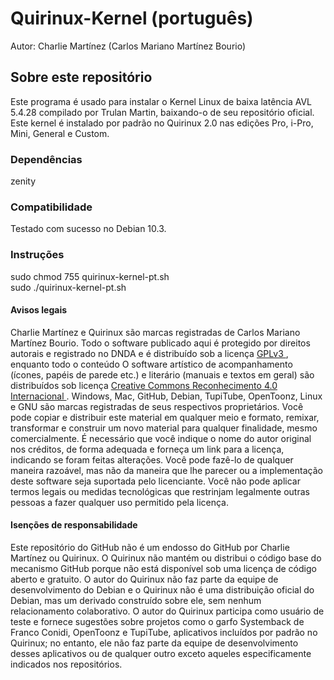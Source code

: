 # Quirinux-Kernel (português)
Autor: Charlie Martínez (Carlos Mariano Martínez Bourio)
## Sobre este repositório
Este programa é usado para instalar o Kernel Linux de baixa latência AVL 5.4.28 compilado por Trulan Martin, baixando-o de seu repositório oficial. Este kernel é instalado por padrão no Quirinux 2.0 nas edições Pro, i-Pro, Mini, General e Custom.
### Dependências
zenity
### Compatibilidade
Testado com sucesso no Debian 10.3.
### Instruções
sudo chmod 755 quirinux-kernel-pt.sh </br>
sudo ./quirinux-kernel-pt.sh
#### Avisos legais
Charlie Martínez e Quirinux são marcas registradas de Carlos Mariano Martínez Bourio. Todo o software publicado aqui é protegido por direitos autorais e registrado no DNDA e é distribuído sob a licença <a href="https://lslspanish.github.io/translation_GPLv3_to_spanish/"> GPLv3 </a>, enquanto todo o conteúdo O software artístico de acompanhamento (ícones, papéis de parede etc.) e literário (manuais e textos em geral) são distribuídos sob licença <a href="https://creativecommons.org/licenses/by/4.0/deed.es"> Creative Commons Reconhecimento 4.0 Internacional </a>. Windows, Mac, GitHub, Debian, TupiTube, OpenToonz, Linux e GNU são marcas registradas de seus respectivos proprietários. 
Você pode copiar e distribuir este material em qualquer meio e formato, remixar, transformar e construir um novo material para qualquer finalidade, mesmo comercialmente. É necessário que você indique o nome do autor original nos créditos, de forma adequada e forneça um link para a licença, indicando se foram feitas alterações. Você pode fazê-lo de qualquer maneira razoável, mas não da maneira que lhe parecer ou a implementação deste software seja suportada pelo licenciante. Você não pode aplicar termos legais ou medidas tecnológicas que restrinjam legalmente outras pessoas a fazer qualquer uso permitido pela licença.
#### Isenções de responsabilidade
Este repositório do GitHub não é um endosso do GitHub por Charlie Martínez ou Quirinux. O Quirinux não mantém ou distribui o código base do mecanismo GitHub porque não está disponível sob uma licença de código aberto e gratuito.
O autor do Quirinux não faz parte da equipe de desenvolvimento do Debian e o Quirinux não é uma distribuição oficial do Debian, mas um derivado construído sobre ele, sem nenhum relacionamento colaborativo.
O autor do Quirinux participa como usuário de teste e fornece sugestões sobre projetos como o garfo Systemback de Franco Conidi, OpenToonz e TupiTube, aplicativos incluídos por padrão no Quirinux; no entanto, ele não faz parte da equipe de desenvolvimento desses aplicativos ou de qualquer outro exceto aqueles especificamente indicados nos repositórios.

